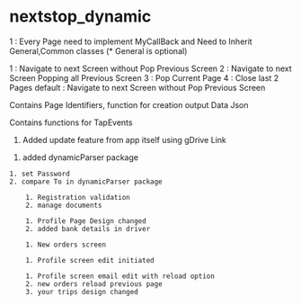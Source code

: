 # nextstop_dynamic

<!-- New Page Creation Instruction -->
  1 : Every Page need to implement MyCallBack and Need to Inherit General,Common classes (* General is optional)

<!-- Page Navigation Type (Event Name: typeOfNavigation)-->
  1 : Navigate to next Screen without Pop Previous Screen
  2 : Navigate to next Screen  Popping all  Previous Screen
  3 : Pop Current Page
  4 : Close last 2 Pages
  default :  Navigate to next Screen without Pop Previous Screen

<!-- General Class -->
  Contains Page Identifiers, function for creation output Data Json

<!-- Common Class  -->
  Contains functions for TapEvents



 <!-- version 1.0.1 Change Logs --> 
 1. Added update feature from app itself using gDrive Link

  <!-- version 1.0.2 Change Logs -->
  1. added dynamicParser package

 <!-- version 1.0.3 Change Logs -->
    1. set Password
    2. compare To in dynamicParser package

<!-- version 1.0.4 Change Logs -->
        1. Registration validation
        2. manage documents

<!-- version 1.0.5 Change Logs -->
        1. Profile Page Design changed
        2. added bank details in driver

<!-- version 1.0.6 Change Logs -->
        1. New orders screen
<!-- version 1.0.7 Change Logs -->
        1. Profile screen edit initiated
<!-- version 1.0.8 Change Logs -->
        1. Profile screen email edit with reload option
        2. new orders reload previous page
        3. your trips design changed